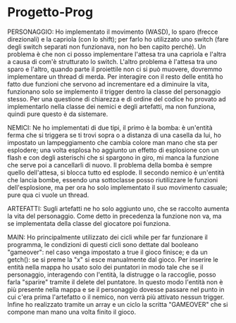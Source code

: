 # Progetto-Prog
PERSONAGGIO:
Ho implementato il movimento (WASD), lo sparo (frecce direzionali) e la capriola (con lo shift); per farlo ho utilizzato uno switch (fare degli switch separati non funzionava, non ho ben capito perché). Un problema è che non ci posso implementare l'attesa tra una capriola e l'altra a causa di com'è strutturato lo switch. L'altro problema è l'attesa tra uno sparo e l'altro, quando parte il proiettile non ci si può muovere, dovremmo implementare un thread di merda.
Per interagire con il resto delle entità ho fatto due funzioni che servono ad incrementare ed a diminuire la vita, funzionano solo se implemento il trigger dentro la classe del personaggio stesso. Per una questione di chiarezza e di ordine del codice ho provato ad implementarlo nella classe dei nemici e degli artefatti, ma non funziona, quindi pure questo è da sistemare.

NEMICI:
Ne ho implementati di due tipi, il primo è la bomba: è un'entità ferma che si triggera se ti trovi sopra o a distanza di una casella da lui, ho impostato un lampeggiamento che cambia colore man mano che sta per esplodere; una volta esplosa ho aggiunto un effetto di esplosione con un flash e con degli asterischi che si spargono in giro, mi manca la funzione che serve poi a cancellarli di nuovo. Il problema della bomba è sempre quello dell'attesa, si blocca tutto ed esplode. 
Il secondo nemico è un'entità che lancia bombe, essendo una sottoclasse posso riutilizzare le funzioni dell'esplosione, ma per ora ho solo implementato il suo movimento casuale; pure qua ci vuole un thread.

ARTEFATTI:
Sugli artefatti ne ho solo aggiunto uno, che se raccolto aumenta la vita del personaggio. Come detto in precedenza la funzione non va, ma se implementata della classe del giocatore poi funziona.

MAIN:
Ho principalmente utilizzato dei cicli while per far funzionare il programma, le condizioni di questi cicli sono dettate dal booleano "gameover": nel caso venga impostato a true il gioco finisce; e da un getch(): se si preme la "x" si esce manualmente dal gioco. 
Per inserire le entità nella mappa ho usato solo dei puntatori in modo tale che se il personaggio, interagendo con l'entità, la distrugge o la raccoglie, posso farla "sparire" tramite il delete del puntatore. In questo modo l'entità non è più presente nella mappa e se il personaggio dovesse passare nel punto in cui c'era prima l'artefatto o il nemico, non verrà più attivato nessun trigger.
Infine ho realizzato tramite un array e un ciclo la scritta "GAMEOVER" che si compone man mano una volta finito il gioco.
